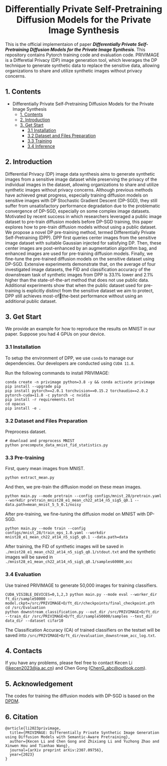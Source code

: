 <div align=center>
  
# Differentially Private Self-Pretraining Diffusion Models for the Private Image Synthesis
</div>

This is the official implementaion of paper ***Differentially Private Self-Pretraining Diffusion Models for the Private Image Synthesis***. This repository contains Pytorch training code and evaluation code. PRIVIMAGE is a Differetial Privacy (DP) image generation tool, which leverages the DP technique to generate synthetic data to replace the sensitive data, allowing organizations to share and utilize synthetic images without privacy concerns.


## 1. Contents
- Differentially Private Self-Pretraining Diffusion Models for the Private Image Synthesis
  - [1. Contents](#1-contents)
  - [2. Introduction](#2-introduction)
  - [3. Get Start](#3-get-start)
    - [3.1 Installation](#31-installation)
    - [3.2 Dataset and Files Preparation](#32-dataset-and-files-preparation)
    - [3.3 Training](#33-training)
    - [3.4 Inference](#34-inference)

## 2. Introduction

Differential Privacy (DP) image data synthesis aims to generate synthetic images from a sensitive image dataset while preserving the privacy of the individual images in the dataset, allowing organizations to share and utilize synthetic images without privacy concerns. Although previous methods have achieved great progress, especially training diffusion models on sensitive images with DP Stochastic Gradient Descent (DP-SGD), they still suffer from unsatisfactory performance degradation due to the problematic convergence of DP-SGD, especially on some complex image datasets. Motivated by recent success in which researchers leveraged a public image dataset to pre-train diffusion models before DP-SGD training, this paper explores how to pre-train diffusion models without using a public dataset. We propose a novel DP pre-training method, termed Differentially Private Self-Pretraining (DPP). DPP first queries center images from the sensitive image dataset with suitable Gaussian injected for satisfying DP. Then, these center images are post-enhanced by an augmentation algorithm bag, and enhanced images are used for pre-training diffusion models. Finally, we fine-tune the pre-trained diffusion models on the sensitive dataset using DP-SGD. Extensive experiments demonstrate that, on the average of four investigated image datasets, the FID and classification accuracy of the downstream task of synthetic images from DPP is 33.1% lower and 2.1% higher than the state-of-the-art method that does not use public data. Additional experiments show that when the public dataset used for pre-training is explicitly distinct from the sensitive dataset we aim to protect, DPP still achieves most-ofthe-best performance without using an additional public dataset.

## 3. Get Start
We provide an example for how to reproduce the results on MNIST in our paper. Suppose you had 4 GPUs on your device.

### 3.1 Installation

To setup the environment of DPP, we use `conda` to manage our dependencies. Our developers are conducted using `CUDA 11.8`. 

Run the following commands to install PRIVIMAGE:
 ```
conda create -n privimage python=3.8 -y && conda activate privimage
pip install --upgrade pip
pip install pytorch==2.0.1 torchvision==0.15.2 torchaudio==2.0.2 pytorch-cuda=11.8 -c pytorch -c nvidia
pip install -r requirements.txt
cd opacus
pip install -e .
 ```

### 3.2 Dataset and Files Preparation

Preprocess dataset.
```
# download and preprocess MNIST
python precompute_data_mnist_fid_statistics.py
```

### 3.3 Pre-training
First, query mean images from MNIST.
```
python extract_mean.py
```
And then, we pre-train the diffusion model on these mean images.
```
python main.py --mode pretrain --config configs/mnist_28/pretrain.yaml --workdir pretrain_mnist28_e1_mean_ch22_at14_n5_sig5_q0.1 --data.path=mean_mnist_5_5_0.1/noisy
```
After pre-training, we fine-tuning the diffusion model on MNIST with DP-SGD.
```
python main.py --mode train --config configs/mnist_28/train_eps_1.0.yaml --workdir mnist28_e1_mean_ch22_at14_n5_sig5_q0.1 --data.path=data
```

After training, the FID of synthetic images will be saved in `./mnist28_e1_mean_ch22_at14_n5_sig5_q0.1/stdout.txt` and the synthetic images will be saved in `./mnist28_e1_mean_ch22_at14_n5_sig5_q0.1/samples60000_acc`

### 3.4 Evaluation

Use trained PRIVIMAGE to generate 50,000 images for training classifiers.

```
CUDA_VISIBLE_DEVICES=0,1,2,3 python main.py --mode eval --worker_dir ft_dir/sample50000 -- model.ckpt=/src/PRIVIMAGE+D/ft_dir/checkpoints/final_checkpoint.pth
cd /src/Evaluation
python downstream_classification.py --out_dir /src/PRIVIMAGE+D/ft_dir --train_dir /src/PRIVIMAGE+D/ft_dir/sample50000/samples --test_dir data_dir --dataset cifar10
```
The Classification Accuracy (CA) of trained classifiers on the testset will be saved into `/src/PRIVIMAGE+D/ft_dir/evaluation_downstream_acc_log.txt`.

## 4. Contacts
If you have any problems, please feel free to contact Kecen Li (likecen2023@ia.ac.cn) and Chen Gong (ChenG_abc@outlook.com).

## 5. Acknowledgement
The codes for training the diffusion models with DP-SGD is based on the [DPDM](https://github.com/nv-tlabs/DPDM).

## 6. Citation

```text
@article{li2023privimage,
  title={PRIVIMAGE: Differentially Private Synthetic Image Generation using Diffusion Models with Semantic-Aware Pretraining},
  author={Kecen Li and Chen Gong and Zhixiang Li and Yuzhong Zhao and Xinwen Hou and Tianhao Wang},
  journal={arXiv preprint arXiv:2307.09756},
  year={2023}
}
```

